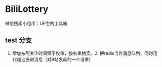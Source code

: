 # BiliLottery
微信搜索小程序：UP主的工具箱

## test 分支
1. 增加按照关注时间赋予权重，按权重抽奖。2. 把redis当作消息队列，同时用代理池去取消息（对B站发起的一个请求）
